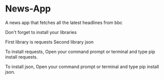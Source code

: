# News-App
A news app that fetches all the latest headlines from bbc

Don't forget to install your libraries 

First library is requests 
Second library json

To install requests, Open your command prompt or terminal and type pip install requests.

To install json, Open your command prompt or terminal and type pip install json.
